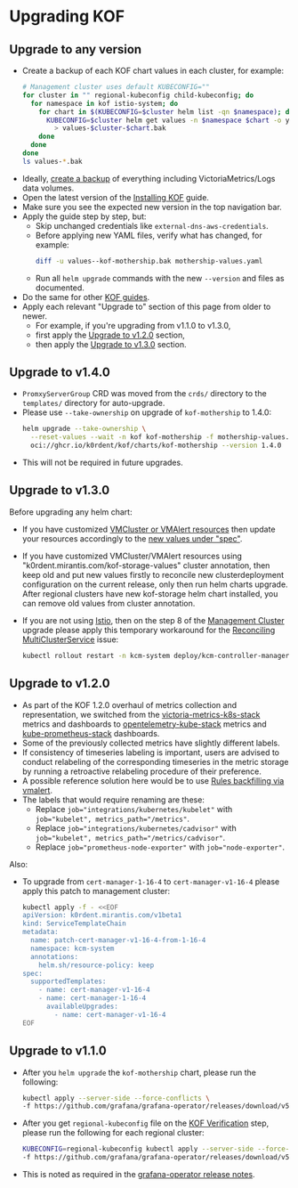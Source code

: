 # Upgrading KOF

## Upgrade to any version

* Create a backup of each KOF chart values in each cluster, for example:
    ```bash
    # Management cluster uses default KUBECONFIG=""
    for cluster in "" regional-kubeconfig child-kubeconfig; do
      for namespace in kof istio-system; do
        for chart in $(KUBECONFIG=$cluster helm list -qn $namespace); do
          KUBECONFIG=$cluster helm get values -n $namespace $chart -o yaml \
            > values-$cluster-$chart.bak
        done
      done
    done
    ls values-*.bak
    ```
* Ideally, [create a backup](../backup/index.md) of everything including VictoriaMetrics/Logs data volumes.
* Open the latest version of the [Installing KOF](kof-install.md) guide.
* Make sure you see the expected new version in the top navigation bar.
* Apply the guide step by step, but:
    * Skip unchanged credentials like `external-dns-aws-credentials`.
    * Before applying new YAML files, verify what has changed, for example:
        ```bash
        diff -u values--kof-mothership.bak mothership-values.yaml
        ```
    * Run all `helm upgrade` commands with the new `--version` and files as documented.
* Do the same for other [KOF guides](index.md#guides).
* Apply each relevant "Upgrade to" section of this page from older to newer.
    * For example, if you're upgrading from v1.1.0 to v1.3.0,
    * first apply the [Upgrade to v1.2.0](#upgrade-to-v120) section,
    * then apply the [Upgrade to v1.3.0](#upgrade-to-v130) section.

## Upgrade to v1.4.0

* `PromxyServerGroup` CRD was moved from the `crds/` directory to the `templates/` directory for auto-upgrade.
* Please use `--take-ownership` on upgrade of `kof-mothership` to 1.4.0:
    ```bash
    helm upgrade --take-ownership \
      --reset-values --wait -n kof kof-mothership -f mothership-values.yaml \
      oci://ghcr.io/k0rdent/kof/charts/kof-mothership --version 1.4.0
    ```
* This will not be required in future upgrades.

## Upgrade to v1.3.0

Before upgrading any helm chart:
* If you have customized [VMCluster or VMAlert resources](https://github.com/k0rdent/kof/blob/v1.2.1/charts/kof-mothership/values.yaml#L169)
    then update your resources accordingly to the [new values under "spec"](https://github.com/k0rdent/kof/blob/v1.3.0/charts/kof-mothership/values.yaml#L167).

* If you have customized VMCluster/VMAlert resources using "k0rdent.mirantis.com/kof-storage-values" cluster annotation, then keep old and put new values firstly to reconcile new clusterdeployment configuration on the current release, only then run helm charts upgrade. After regional clusters have new kof-storage helm chart installed, you can remove old values from cluster annotation.

* If you are not using [Istio](kof-install.md#istio),
    then on the step 8 of the [Management Cluster](kof-install.md#management-cluster) upgrade
    please apply this temporary workaround for the [Reconciling MultiClusterService](https://github.com/k0rdent/kcm/issues/1914) issue:
    ```bash
    kubectl rollout restart -n kcm-system deploy/kcm-controller-manager
    ```

## Upgrade to v1.2.0

* As part of the KOF 1.2.0 overhaul of metrics collection and representation, we switched from the [victoria-metrics-k8s-stack](https://github.com/VictoriaMetrics/helm-charts/tree/master/charts/victoria-metrics-k8s-stack) metrics and dashboards to [opentelemetry-kube-stack](https://github.com/open-telemetry/opentelemetry-helm-charts/tree/main/charts/opentelemetry-kube-stack) metrics and [kube-prometheus-stack](https://github.com/prometheus-community/helm-charts/tree/main/charts/kube-prometheus-stack) dashboards.
* Some of the previously collected metrics have slightly different labels.
* If consistency of timeseries labeling is important, users are advised to conduct relabeling of the corresponding timeseries in the metric storage by running a retroactive relabeling procedure of their preference.
* A possible reference solution here would be to use [Rules backfilling via vmalert](https://victoriametrics.com/blog/rules-replay/).
* The labels that would require renaming are these:
    * Replace `job="integrations/kubernetes/kubelet"` with `job="kubelet", metrics_path="/metrics"`.
    * Replace `job="integrations/kubernetes/cadvisor"` with `job="kubelet", metrics_path="/metrics/cadvisor"`.
    * Replace `job="prometheus-node-exporter"` with `job="node-exporter"`.

Also:

* To upgrade from `cert-manager-1-16-4` to `cert-manager-v1-16-4`
    please apply this patch to management cluster:
    ```bash
    kubectl apply -f - <<EOF
    apiVersion: k0rdent.mirantis.com/v1beta1
    kind: ServiceTemplateChain
    metadata:
      name: patch-cert-manager-v1-16-4-from-1-16-4
      namespace: kcm-system
      annotations:
        helm.sh/resource-policy: keep
    spec:
      supportedTemplates:
        - name: cert-manager-v1-16-4
        - name: cert-manager-1-16-4
          availableUpgrades:
            - name: cert-manager-v1-16-4
    EOF
    ```

## Upgrade to v1.1.0

* After you `helm upgrade` the `kof-mothership` chart, please run the following:
    ```bash
    kubectl apply --server-side --force-conflicts \
    -f https://github.com/grafana/grafana-operator/releases/download/v5.18.0/crds.yaml
    ```
* After you get `regional-kubeconfig` file on the [KOF Verification](./kof-verification.md) step,
  please run the following for each regional cluster:
    ```bash
    KUBECONFIG=regional-kubeconfig kubectl apply --server-side --force-conflicts \
    -f https://github.com/grafana/grafana-operator/releases/download/v5.18.0/crds.yaml
    ```
* This is noted as required in the [grafana-operator release notes](https://github.com/grafana/grafana-operator/releases/tag/v5.18.0).

